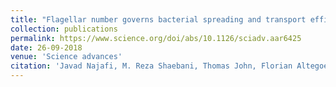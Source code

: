 ```yaml
---
title: "Flagellar number governs bacterial spreading and transport efficiency"
collection: publications
permalink: https://www.science.org/doi/abs/10.1126/sciadv.aar6425
date: 26-09-2018
venue: 'Science advances'
citation: 'Javad Najafi, M. Reza Shaebani, Thomas John, Florian Altegoer, Gert Bange, and Christian Wagner. Science advances 4, no. 9 (2018): eaar6425.'
---
```

